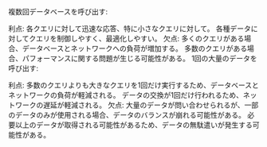 複数回データベースを呼び出す:

利点:
各クエリに対して迅速な応答、特に小さなクエリに対して。
各種データに対してクエリを制御しやすく、最適化しやすい。
欠点:
多くのクエリがある場合、データベースとネットワークへの負荷が増加する。
多数のクエリがある場合、パフォーマンスに関する問題が生じる可能性がある。
1回の大量のデータを呼び出す:

利点:
多数のクエリよりも大きなクエリを1回だけ実行するため、データベースとネットワークの負荷が軽減される。
データの交換が1回だけ行われるため、ネットワークの遅延が軽減される。
欠点:
大量のデータが問い合わせられるが、一部のデータのみが使用される場合、データのバランスが崩れる可能性がある。
必要以上のデータが取得される可能性があるため、データの無駄遣いが発生する可能性がある。
